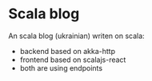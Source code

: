 # Scala blog
An scala blog (ukrainian) writen on scala:
  - backend based on akka-http
  - frontend based on scalajs-react
  - both are using endpoints
